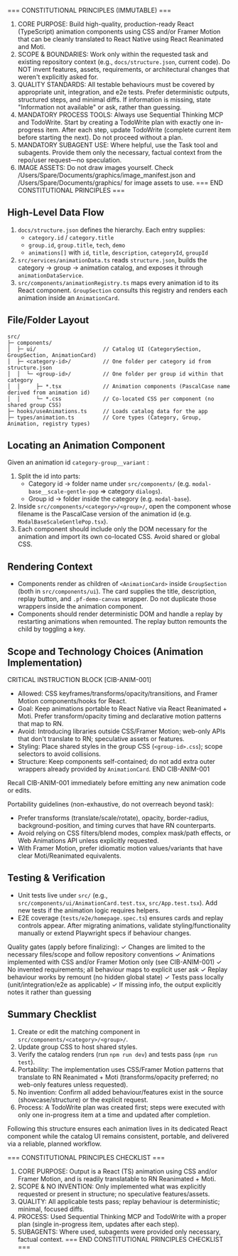 === CONSTITUTIONAL PRINCIPLES (IMMUTABLE) ===

1. CORE PURPOSE: Build high-quality, production-ready React (TypeScript) animation components using CSS and/or Framer Motion that can be cleanly translated to React Native using React Reanimated and Moti.
2. SCOPE & BOUNDARIES: Work only within the requested task and existing repository context (e.g., `docs/structure.json`, current code). Do NOT invent features, assets, requirements, or architectural changes that weren't explicitly asked for.
3. QUALITY STANDARDS: All testable behaviours must be covered by appropriate unit, integration, and e2e tests. Prefer deterministic outputs, structured steps, and minimal diffs. If information is missing, state "Information not available" or ask, rather than guessing.
4. MANDATORY PROCESS TOOLS: Always use Sequential Thinking MCP and TodoWrite. Start by creating a TodoWrite plan with exactly one in-progress item. After each step, update TodoWrite (complete current item before starting the next). Do not proceed without a plan.
5. MANDATORY SUBAGENT USE: Where helpful, use the Task tool and subagents. Provide them only the necessary, factual context from the repo/user request—no speculation.
6. IMAGE ASSETS: Do not draw images yourself. Check /Users/Spare/Documents/graphics/image_manifest.json and /Users/Spare/Documents/graphics/ for image assets to use.
   === END CONSTITUTIONAL PRINCIPLES ===

## High-Level Data Flow

1. `docs/structure.json` defines the hierarchy. Each entry supplies:
   - `category.id` / `category.title`
   - `group.id`, `group.title`, `tech`, `demo`
   - `animations[]` with `id`, `title`, `description`, `categoryId`, `groupId`
2. `src/services/animationData.ts` reads `structure.json`, builds the category → group → animation catalog, and exposes it through `animationDataService`.
3. `src/components/animationRegistry.ts` maps every animation id to its React component. `GroupSection` consults this registry and renders each animation inside an `AnimationCard`.

## File/Folder Layout

```
src/
├─ components/
│  ├─ ui/                     // Catalog UI (CategorySection, GroupSection, AnimationCard)
│  ├─ <category-id>/          // One folder per category id from structure.json
│  │  └─ <group-id>/          // One folder per group id within that category
│  │     ├─ *.tsx             // Animation components (PascalCase name derived from animation id)
│  │     └─ *.css             // Co-located CSS per component (no shared group CSS)
├─ hooks/useAnimations.ts     // Loads catalog data for the app
├─ types/animation.ts         // Core types (Category, Group, Animation, registry types)
```

## Locating an Animation Component

Given an animation id `category-group__variant` :

1. Split the id into parts:
   - Category id → folder name under `src/components/` (e.g. `modal-base__scale-gentle-pop` ⇒ category `dialogs`).
   - Group id → folder inside the category (e.g. `modal-base`).
2. Inside `src/components/<category>/<group>/`, open the component whose filename is the PascalCase version of the animation id (e.g. `ModalBaseScaleGentlePop.tsx`).
3. Each component should include only the DOM necessary for the animation and import its own co-located CSS. Avoid shared or global CSS.

## Rendering Context

- Components render as children of `<AnimationCard>` inside `GroupSection` (both in `src/components/ui`). The card supplies the title, description, replay button, and `.pf-demo-canvas` wrapper. Do not duplicate those wrappers inside the animation component.
- Components should render deterministic DOM and handle a replay by restarting animations when remounted. The replay button remounts the child by toggling a key.

## Scope and Technology Choices (Animation Implementation)

CRITICAL INSTRUCTION BLOCK [CIB-ANIM-001]

- Allowed: CSS keyframes/transforms/opacity/transitions, and Framer Motion components/hooks for React.
- Goal: Keep animations portable to React Native via React Reanimated + Moti. Prefer transform/opacity timing and declarative motion patterns that map to RN.
- Avoid: Introducing libraries outside CSS/Framer Motion; web-only APIs that don't translate to RN; speculative assets or features.
- Styling: Place shared styles in the group CSS (`<group-id>.css`); scope selectors to avoid collisions.
- Structure: Keep components self-contained; do not add extra outer wrappers already provided by `AnimationCard`.
  END CIB-ANIM-001

Recall CIB-ANIM-001 immediately before emitting any new animation code or edits.

Portability guidelines (non-exhaustive, do not overreach beyond task):

- Prefer transforms (translate/scale/rotate), opacity, border-radius, background-position, and timing curves that have RN counterparts.
- Avoid relying on CSS filters/blend modes, complex mask/path effects, or Web Animations API unless explicitly requested.
- With Framer Motion, prefer idiomatic motion values/variants that have clear Moti/Reanimated equivalents.

## Testing & Verification

- Unit tests live under `src/` (e.g., `src/components/ui/AnimationCard.test.tsx`, `src/App.test.tsx`). Add new tests if the animation logic requires helpers.
- E2E coverage (`tests/e2e/homepage.spec.ts`) ensures cards and replay controls appear. After migrating animations, validate styling/functionality manually or extend Playwright specs if behaviour changes.

Quality gates (apply before finalizing):
✓ Changes are limited to the necessary files/scope and follow repository conventions
✓ Animations implemented with CSS and/or Framer Motion only (see CIB-ANIM-001)
✓ No invented requirements; all behaviour maps to explicit user ask
✓ Replay behaviour works by remount (no hidden global state)
✓ Tests pass locally (unit/integration/e2e as applicable)
✓ If missing info, the output explicitly notes it rather than guessing

## Summary Checklist

1. Create or edit the matching component in `src/components/<category>/<group>/`.
2. Update group CSS to host shared styles.
3. Verify the catalog renders (run `npm run dev`) and tests pass (`npm run test`).
4. Portability: The implementation uses CSS/Framer Motion patterns that translate to RN Reanimated + Moti (transforms/opacity preferred; no web-only features unless requested).
5. No invention: Confirm all added behaviour/features exist in the source (showcase/structure) or the explicit request.
6. Process: A TodoWrite plan was created first; steps were executed with only one in-progress item at a time and updated after completion.

Following this structure ensures each animation lives in its dedicated React component while the catalog UI remains consistent, portable, and delivered via a reliable, planned workflow.

=== CONSTITUTIONAL PRINCIPLES CHECKLIST ===

1. CORE PURPOSE: Output is a React (TS) animation using CSS and/or Framer Motion, and is readily translatable to RN Reanimated + Moti.
2. SCOPE & NO INVENTION: Only implemented what was explicitly requested or present in structure; no speculative features/assets.
3. QUALITY: All applicable tests pass; replay behaviour is deterministic; minimal, focused diffs.
4. PROCESS: Used Sequential Thinking MCP and TodoWrite with a proper plan (single in-progress item, updates after each step).
5. SUBAGENTS: Where used, subagents were provided only necessary, factual context.
   === END CONSTITUTIONAL PRINCIPLES CHECKLIST ===
